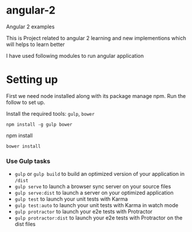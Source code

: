 # angular-2
Angular 2 examples

This is Project related to angular 2 learning and new implementions which will helps to learn better

I have used following modules to run angular application 

# Setting up ##
First we need node installed along with its package manage npm. Run the follow to set up.

Install the required tools:  `gulp`, `bower`
```
npm install -g gulp bower
``` 
npm install
```
bower install 
```

### Use Gulp tasks

* `gulp` or `gulp build` to build an optimized version of your application in `/dist`
* `gulp serve` to launch a browser sync server on your source files
* `gulp serve:dist` to launch a server on your optimized application
* `gulp test` to launch your unit tests with Karma
* `gulp test:auto` to launch your unit tests with Karma in watch mode
* `gulp protractor` to launch your e2e tests with Protractor
* `gulp protractor:dist` to launch your e2e tests with Protractor on the dist files

